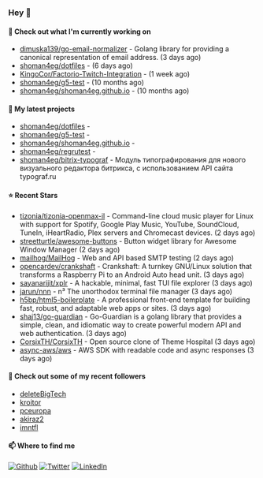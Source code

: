 ### Hey 👋

#### 👷 Check out what I'm currently working on

- [dimuska139/go-email-normalizer](https://github.com/dimuska139/go-email-normalizer) - Golang library for providing a canonical representation of email address. (3 days ago)
- [shoman4eg/dotfiles](https://github.com/shoman4eg/dotfiles) -  (6 days ago)
- [KingoCor/Factorio-Twitch-Integration](https://github.com/KingoCor/Factorio-Twitch-Integration) -  (1 week ago)
- [shoman4eg/g5-test](https://github.com/shoman4eg/g5-test) -  (10 months ago)
- [shoman4eg/shoman4eg.github.io](https://github.com/shoman4eg/shoman4eg.github.io) -  (10 months ago)

#### 🌱 My latest projects

- [shoman4eg/dotfiles](https://github.com/shoman4eg/dotfiles) - 
- [shoman4eg/g5-test](https://github.com/shoman4eg/g5-test) - 
- [shoman4eg/shoman4eg.github.io](https://github.com/shoman4eg/shoman4eg.github.io) - 
- [shoman4eg/regrutest](https://github.com/shoman4eg/regrutest) - 
- [shoman4eg/bitrix-typograf](https://github.com/shoman4eg/bitrix-typograf) - Модуль типографирования для нового визуального редактора битрикса, с использованием API сайта typograf.ru

#### ⭐ Recent Stars

- [tizonia/tizonia-openmax-il](https://github.com/tizonia/tizonia-openmax-il) - Command-line cloud music player for Linux with support for Spotify, Google Play Music, YouTube, SoundCloud, TuneIn, iHeartRadio, Plex servers and Chromecast devices. (2 days ago)
- [streetturtle/awesome-buttons](https://github.com/streetturtle/awesome-buttons) - Button widget library for Awesome Window Manager (2 days ago)
- [mailhog/MailHog](https://github.com/mailhog/MailHog) - Web and API based SMTP testing (2 days ago)
- [opencardev/crankshaft](https://github.com/opencardev/crankshaft) - Crankshaft: A turnkey GNU/Linux solution that transforms a Raspberry Pi to an Android Auto head unit. (3 days ago)
- [sayanarijit/xplr](https://github.com/sayanarijit/xplr) - A hackable, minimal, fast TUI file explorer (3 days ago)
- [jarun/nnn](https://github.com/jarun/nnn) - n³ The unorthodox terminal file manager (3 days ago)
- [h5bp/html5-boilerplate](https://github.com/h5bp/html5-boilerplate) - A professional front-end template for building fast, robust, and adaptable web apps or sites. (3 days ago)
- [shaj13/go-guardian](https://github.com/shaj13/go-guardian) - Go-Guardian is a golang library that provides a simple, clean, and idiomatic way to create powerful modern API and web authentication. (3 days ago)
- [CorsixTH/CorsixTH](https://github.com/CorsixTH/CorsixTH) - Open source clone of Theme Hospital (3 days ago)
- [async-aws/aws](https://github.com/async-aws/aws) - AWS SDK with readable code and async responses (3 days ago)

#### 👯 Check out some of my recent followers

- [deleteBigTech](https://github.com/deleteBigTech)
- [kroitor](https://github.com/kroitor)
- [pceuropa](https://github.com/pceuropa)
- [akiraz2](https://github.com/akiraz2)
- [imntfl](https://github.com/imntfl)


#### 📫 Where to find me
<p>
<a href="https://github.com/shoman4eg" target="_blank"><img alt="Github" src="https://img.shields.io/badge/GitHub-%2312100E.svg?&style=for-the-badge&logo=Github&logoColor=white" /></a>
<a href="https://twitter.com/shoman4eg" target="_blank"><img alt="Twitter" src="https://img.shields.io/badge/twitter-%231DA1F2.svg?&style=for-the-badge&logo=twitter&logoColor=white" /></a>
<a href="https://www.linkedin.com/in/artemdubinin/" target="_blank"><img alt="LinkedIn" src="https://img.shields.io/badge/linkedin-%230077B5.svg?&style=for-the-badge&logo=linkedin&logoColor=white" /></a>
</p>
